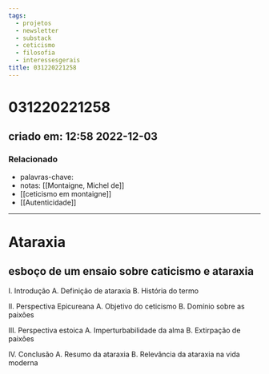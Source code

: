 ```yaml
---
tags:
  - projetos
  - newsletter
  - substack
  - ceticismo
  - filosofia
  - interessesgerais
title: 031220221258
---
```

# 031220221258
## criado em: 12:58 2022-12-03

### Relacionado
- palavras-chave: 
- notas:  [[Montaigne, Michel de]]
- [[ceticismo em montaigne]]
- [[Autenticidade]]
---
# Ataraxia
## esboço de um ensaio sobre caticismo e ataraxia

I. Introdução 
A. Definição de ataraxia 
B. História do termo 

II. Perspectiva Epicureana 
A. Objetivo do ceticismo 
B. Domínio sobre as paixões 

III. Perspectiva estoica 
A. Imperturbabilidade da alma 
B. Extirpação de paixões 

IV. Conclusão 
A. Resumo da ataraxia 
B. Relevância da ataraxia na vida moderna

